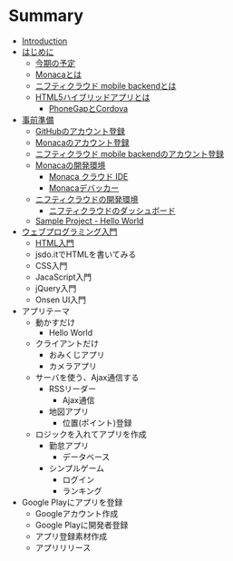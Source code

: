 # Summary

* [Introduction](README.md)
* [はじめに](preface.md)
   * [今期の予定](about_term_koriyamadojo_2016.md)
   * [Monacaとは](about_monaca.md)
   * [ニフティクラウド mobile backendとは](about_ncmb.md)
   * [HTML5ハイブリッドアプリとは](abount_html5_hybrid_app.md)
       * [PhoneGapとCordova](abount_phonegap_cordova.md)
* [事前準備](prep.md)
   * [GitHubのアカウント登録](prep_github.md)
   * [Monacaのアカウント登録](prep_monaca.md)
   * [ニフティクラウド mobile backendのアカウント登録](prep_nifty.md)
   * [Monacaの開発環境](dev_environment.md)
     * [Monaca クラウド IDE](dev_monaca.md)
     * [Monacaデバッカー](dev_debugger.md)
   * [ニフティクラウドの開発環境](dev_nifty.md)
     * [ニフティクラウドのダッシュボード](dev_nifty_dashboard.md)
   * [Sample Project - Hello World](dev_sample.md)
* [ウェブプログラミング入門](prep_programming.md)
   * [HTML入門](intro_html.md)
   * jsdo.itでHTMLを書いてみる
   * CSS入門
   * JacaScript入門
   * jQuery入門
   * Onsen UI入門
* アプリテーマ
   * 動かすだけ
       * Hello World
   * クライアントだけ
       * おみくじアプリ
       * カメラアプリ
   * サーバを使う、Ajax通信する
       * RSSリーダー
           * Ajax通信
       * 地図アプリ
           * 位置(ポイント)登録
   * ロジックを入れてアプリを作成
       * 勤怠アプリ
           * データベース
       * シンプルゲーム
           * ログイン
           * ランキング
* Google Playにアプリを登録
   * Googleアカウント作成
   * Google Playに開発者登録
   * アプリ登録素材作成
   * アプリリリース


